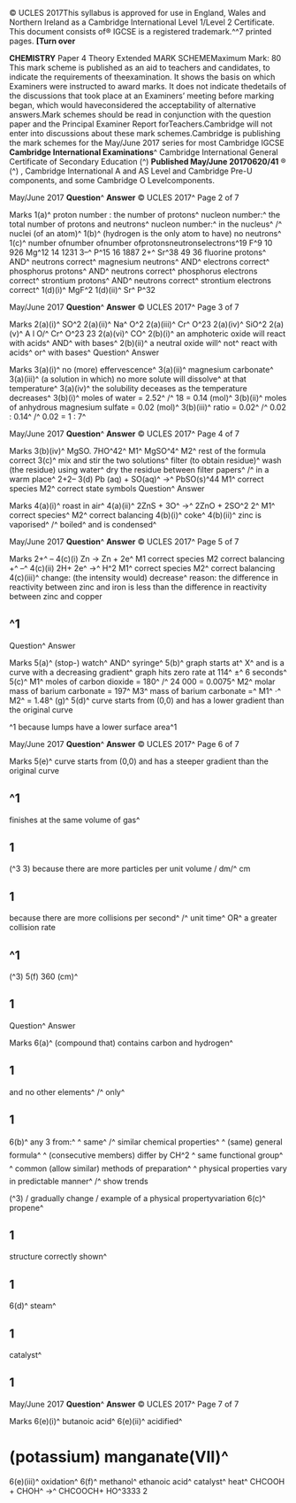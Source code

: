 © UCLES 2017This syllabus is approved for use in England, Wales and Northern Ireland as a Cambridge International Level 1/Level 2 Certificate. This document consists of® IGCSE is a registered trademark.^^7 printed pages. **[Turn over** 

**CHEMISTRY** Paper 4 Theory Extended MARK SCHEMEMaximum Mark: 80 This mark scheme is published as an aid to teachers and candidates, to indicate the requirements of theexamination. It shows the basis on which Examiners were instructed to award marks. It does not indicate thedetails of the discussions that took place at an Examiners’ meeting before marking began, which would haveconsidered the acceptability of alternative answers.Mark schemes should be read in conjunction with the question paper and the Principal Examiner Report forTeachers.Cambridge will not enter into discussions about these mark schemes.Cambridge is publishing the mark schemes for the May/June 2017 series for most Cambridge IGCSE **Cambridge International Examinations**^ Cambridge International General Certificate of Secondary Education (^) **Published May/June 20170620/41** ® (^) , Cambridge International A and AS Level and Cambridge Pre-U components, and some Cambridge O Levelcomponents. 


May/June 2017 **Question**^ **Answer** © UCLES 2017^ Page 2 of 7 

 Marks 1(a)^ proton number : the number of protons^ nucleon number:^ the total number of protons and neutrons^ nucleon number:^ in the nucleus^ /^ nuclei (of an atom)^ 1(b)^ (hydrogen is the only atom to have) no neutrons^ 1(c)^ number ofnumber ofnumber ofprotonsneutronselectrons^19 F^9 10 926 Mg^12 14 1231 3–^ P^15 16 1887 2+^ Sr^38 49 36 fluorine protons^ AND^ neutrons correct^ magnesium neutrons^ AND^ electrons correct^ phosphorus protons^ AND^ neutrons correct^ phosphorus electrons correct^ strontium protons^ AND^ neutrons correct^ strontium electrons correct^ 1(d)(i)^ MgF^2 1(d)(ii)^ Sr^ P^32 


May/June 2017 **Question**^ **Answer** © UCLES 2017^ Page 3 of 7 

 Marks 2(a)(i)^ SO^2 2(a)(ii)^ Na^ O^2 2(a)(iii)^ Cr^ O^23 2(a)(iv)^ SiO^2 2(a)(v)^ A l O/^ Cr^ O^23 23 2(a)(vi)^ CO^ 2(b)(i)^ an amphoteric oxide will react with acids^ AND^ with bases^ 2(b)(ii)^ a neutral oxide will^ not^ react with acids^ or^ with bases^ Question^ Answer 

 Marks 3(a)(i)^ no (more) effervescence^ 3(a)(ii)^ magnesium carbonate^ 3(a)(iii)^ (a solution in which) no more solute will dissolve^ at that temperature^ 3(a)(iv)^ the solubility deceases as the temperature decreases^ 3(b)(i)^ moles of water = 2.52^ /^ 18 = 0.14 (mol)^ 3(b)(ii)^ moles of anhydrous magnesium sulfate = 0.02 (mol)^ 3(b)(iii)^ ratio = 0.02^ /^ 0.02 : 0.14^ /^ 0.02 = 1 : 7^ 


May/June 2017 **Question**^ **Answer** © UCLES 2017^ Page 4 of 7 

 Marks 3(b)(iv)^ MgSO. 7HO^42^ M1^ MgSO^4^ M2^ rest of the formula correct 3(c)^ mix and stir the two solutions^ filter (to obtain residue)^ wash (the residue) using water^ dry the residue between filter papers^ /^ in a warm place^ 2+2– 3(d) Pb (aq) + SO(aq)^ →^ PbSO(s)^44 M1^ correct species M2^ correct state symbols Question^ Answer 

 Marks 4(a)(i)^ roast in air^ 4(a)(ii)^ 2ZnS + 3O^ →^ 2ZnO + 2SO^2 2^ M1^ correct species^ M2^ correct balancing 4(b)(i)^ coke^ 4(b)(ii)^ zinc is vaporised^ /^ boiled^ and is condensed^ 


May/June 2017 **Question**^ **Answer** © UCLES 2017^ Page 5 of 7 

 Marks 2+^ – 4(c)(i) Zn → Zn + 2e^ M1 correct species M2 correct balancing +^ –^ 4(c)(ii) 2H+ 2e^ →^ H^2 M1^ correct species M2^ correct balancing 4(c)(iii)^ change: (the intensity would) decrease^ reason: the difference in reactivity between zinc and iron is less than the difference in reactivity between zinc and copper 

## ^1 

 Question^ Answer 

 Marks 5(a)^ (stop-) watch^ AND^ syringe^ 5(b)^ graph starts at^ X^ and is a curve with a decreasing gradient^ graph hits zero rate at 114^ ±^ 6 seconds^ 5(c)^ M1^ moles of carbon dioxide = 180^ /^ 24 000 = 0.0075^ M2^ molar mass of barium carbonate = 197^ M3^ mass of barium carbonate =^ M1^ ⋅^ M2^ = 1.48^ (g)^ 5(d)^ curve starts from (0,0) and has a lower gradient than the original curve 

 ^1 because lumps have a lower surface area^1 


May/June 2017 **Question**^ **Answer** © UCLES 2017^ Page 6 of 7 

 Marks 5(e)^ curve starts from (0,0) and has a steeper gradient than the original curve 

## ^1 

 finishes at the same volume of gas^ 

## 1 

(^3 3) because there are more particles per unit volume / dm/^ cm 

## 1 

 because there are more collisions per second^ /^ unit time^ OR^ a greater collision rate 

## ^1 

(^3) 5(f) 360 (cm)^ 

## 1 

 Question^ Answer 

 Marks 6(a)^ (compound that) contains carbon and hydrogen^ 

## 1 

 and no other elements^ /^ only^ 

## 1 

 6(b)^ any 3 from:^ ^ same^ /^ similar chemical properties^ ^ (same) general formula^ ^ (consecutive members) differ by CH^2 ^ same functional group^ ^ common (allow similar) methods of preparation^ ^ physical properties vary in predictable manner^ /^ show trends 

(^3) / gradually change / example of a physical propertyvariation 6(c)^ propene^ 

## 1 

 structure correctly shown^ 

## 1 

 6(d)^ steam^ 

## 1 

 catalyst^ 

## 1 


May/June 2017 **Question**^ **Answer** © UCLES 2017^ Page 7 of 7 

 Marks 6(e)(i)^ butanoic acid^ 6(e)(ii)^ acidified^ 

# (potassium) manganate(VII)^ 

 6(e)(iii)^ oxidation^ 6(f)^ methanol^ ethanoic acid^ catalyst^ heat^ CHCOOH + CHOH^ →^ CHCOOCH+ HO^3333 2 


